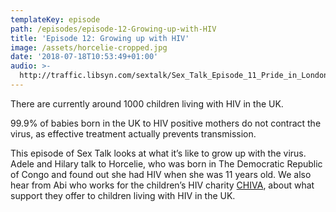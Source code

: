 ```yaml
---
templateKey: episode
path: /episodes/episode-12-Growing-up-with-HIV
title: 'Episode 12: Growing up with HIV'
image: /assets/horcelie-cropped.jpg
date: '2018-07-18T10:53:49+01:00'
audio: >-
  http://traffic.libsyn.com/sextalk/Sex_Talk_Episode_11_Pride_in_London_Special_Podcast.mp3
---
```

There are currently around 1000 children living with HIV in the UK.

99.9% of babies born in the UK to HIV positive mothers do not contract the virus, as effective treatment actually prevents transmission.

This episode of Sex Talk looks at what it’s like to grow up with the virus. Adele and Hilary talk to Horcelie, who was born in The Democratic Republic of Congo and found out she had HIV when she was 11 years old. We also hear from Abi who works for the children’s HIV charity [CHIVA](https://www.chiva.org.uk/), about what support they offer to children living with HIV in the UK.
